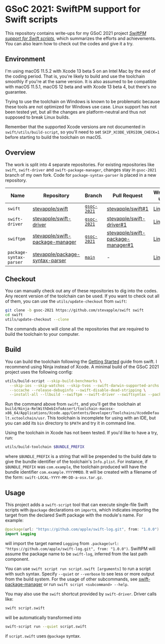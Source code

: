 # GSoC 2021: SwiftPM support for Swift scripts

This repository contains write-ups for my GSoC 2021 project [_SwiftPM support for Swift scripts_](https://summerofcode.withgoogle.com/projects/#5240743418920960), which summarizes the efforts and achievements.  You can also learn how to check out the codes and give it a try.

## Environment

I'm using macOS 11.5.2 with Xcode 13 beta 5 on an Intel Mac by the end of the coding period.  That is, you're likely to build and use the toolchain smoothly if you're at the same version.  It is also assumed to be compatible with macOS 11.5.1, macOS 12 beta and with Xcode 13 beta 4, but there's no guarantee.

Trying to use the toolchain on Windows is known to be problematic because these tools are not optimized for Windows use case.  Linux support has not been tested yet, but all the changes are platform-neutral and thus not supposed to break Linux builds.

Remember that the supported Xcode versions are not documented in `swift/utils/build-script`, so you'll need to set `SKIP_XCODE_VERSION_CHECK=1` before starting to build the toolchain on macOS.

## Overview

The work is split into 4 separate repositories.  For existing repositories like `swift`, `swift-driver` and `swift-package-manager`, changes stay in `gsoc-2021` branch of my own fork.  Code for `package-syntax-parser` is placed in a new repository.

| Name | Repository | Branch | Pull Request | Write-up |
|---|---|---|---|---|
| `swift` | [stevapple/swift](https://github.com/stevapple/swift/tree/gsoc-2021) | [`gsoc-2021`](https://github.com/stevapple/swift/tree/gsoc-2021) | [stevapple/swift#1](https://github.com/stevapple/swift/pull/1) | [Link](/swift/README.md) |
| `swift-driver` | [stevapple/swift-driver](https://github.com/stevapple/swift-driver/tree/gsoc-2021) | [`gsoc-2021`](https://github.com/stevapple/swift-driver/tree/gsoc-2021) | [stevapple/swift-driver#1](https://github.com/stevapple/swift-driver/pull/1) | [Link](/swift-driver/README.md) |
| `swiftpm` | [stevapple/swift-package-manager](https://github.com/stevapple/swift-package-manager/tree/gsoc-2021) | [`gsoc-2021`](https://github.com/stevapple/swift-package-manager/tree/gsoc-2021) | [stevapple/swift-package-manager#1](https://github.com/stevapple/swift-package-manager/pull/1) | [Link](/swift-package-manager/README.md) |
| `package-syntax-parser` | [stevapple/package-syntax-parser](https://github.com/stevapple/package-syntax-parser) | [`main`](https://github.com/stevapple/package-syntax-parser/tree/main) | - | [Link](/package-syntax-parser/README.md) |

## Checkout

You can manually check out any of these repositories to dig into the codes.  Any recent version of the toolchain can be used.  If you want to check out all of them, you can use the `utils/update-checkout` from `swift`:

```sh
git clone -b gsoc-2021 https://github.com/stevapple/swift swift
cd swift
utils/update-checkout --clone
```

The commands above will clone all the repositories that are required to build the toolchain to your computer.

## Build

You can build the toolchain following the [Getting Started](https://github.com/stevapple/swift/docs/HowToGuides/GettingStarted.md) guide from swift.  I recommend using Ninja instead of Xcode.  A minimal build of the GSoC 2021 project uses the following config:

```sh
utils/build-script --skip-build-benchmarks \
  --skip-ios --skip-watchos --skip-tvos --swift-darwin-supported-archs "$(uname -m)" \
  --sccache --release-debuginfo --swift-disable-dead-stripping \
  --install-all --llbuild --swiftpm --swift-driver --swiftsyntax --package-parser
```

Run the command above from `swift`, and you'll get the toolchain at `build/Ninja-RelWithDebInfoAssert/toolchain-macosx-x86_64/Applications/Xcode.app/Contents/Developer/Toolchains/XcodeDefault.xctoolchain/usr`.  This toolchain is incomplete for using with an IDE, but you can add its `bin` directory to `$PATH` and try it in command line.

Using the toolchain in Xcode has not been tested.  If you'd like to have a try, run:

```sh
utils/build-toolchain $BUNDLE_PREFIX
```

where `$BUNDLE_PREFIX` is a string that will be prepended to the build date to give the bundle identifier of the toolchain's `Info.plist`. For instance, if `$BUNDLE_PREFIX` was `com.example`, the toolchain produced will have the bundle identifier `com.example.YYYYMMDD`. It will be created with a filename of the form: `swift-LOCAL-YYYY-MM-DD-a-osx.tar.gz`.

## Usage

This project adds a `swift-script` tool that can execute single-file Swift scripts with `@package` declarations on `import`s, which indicates importing the target from the declared Swift package with the module's name. For example:

```swift
@package(url: "https://github.com/apple/swift-log.git", from: "1.0.0")
import Logging
```

will import the target named `Logging` from `.package(url: "https://github.com/apple/swift-log.git", from: "1.0.0")`.  SwiftPM will assume the package name to be `swift-log`, inferred from the last path component.

You can use `swift script run script.swift [arguments]` to run a script with such syntax.  Specify `--quiet` or `--verbose` to see less or more output from the build system.  For the usage of other subcommands, see [swift-package-manager](/swift-package-manager/README.md) or run `swift script <subcommand> --help`.

You may also use the `swift` shortcut provided by `swift-driver`.  Driver calls like:

```sh
swift script.swift
```

will be automatically transformed into

```sh
swift-script run --quiet script.swift
```

if `script.swift` uses `@package` syntax.

